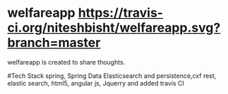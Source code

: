 # welfareapp https://travis-ci.org/niteshbisht/welfareapp.svg?branch=master
welfareapp is created to share thoughts.

#Tech Stack
spring, Spring Data Elasticsearch and persistence,cxf rest, elastic search, html5, angular js, Jquerry and added travis CI
